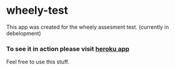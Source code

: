 wheely-test
===========

This app was created for the wheely assesment test. (currently in debelopment)

### To see it in action please visit [heroku app](http://wheely-test.herokuapp.com)

Feel free to use this stuff.
